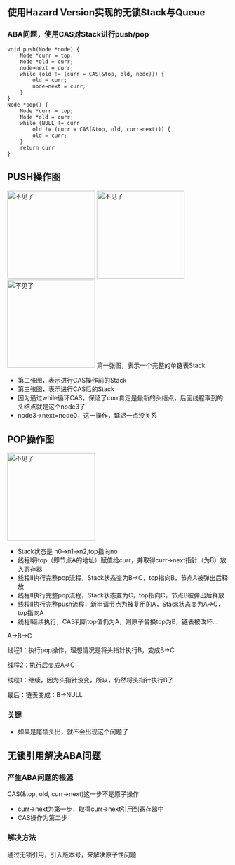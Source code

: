 ## 使用Hazard Version实现的无锁Stack与Queue ##

### ABA问题，使用CAS对Stack进行push/pop ###
    void push(Node *node) {
    	Node *curr = top;
    	Node *old = curr;
    	node→next = curr;
    	while (old != (curr = CAS(&top, old, node))) {
    		old = curr;
    		node→next = curr;		
    	}
    }
    Node *pop() {
    	Node *curr = top;
    	Node *old = curr;
    	while (NULL != curr
    		old != (curr = CAS(&top, old, curr→next))) {
    		old = curr;
    	}
    	return curr
    }
PUSH操作图
---
<img src="https://raw.githubusercontent.com/wangkang09/knowledge-summary/master/c/img/%E5%8D%95%E9%93%BE%E8%A1%A8%E6%8C%87%E9%92%88%E5%9B%BE%E7%A4%BA.png"  alt="不见了" width="200" height="200" />  
<img src="https://raw.githubusercontent.com/wangkang09/knowledge-summary/master/c/img/CAS_PUSH%E5%89%8D_%E5%8D%95%E9%93%BE%E8%A1%A8%E5%9B%BE%E7%A4%BA.png"  alt="不见了" width="200" height="200" />  
<img src="https://raw.githubusercontent.com/wangkang09/knowledge-summary/master/c/img/CAS_PUSH%E5%90%8E_%E5%8D%95%E9%93%BE%E8%A1%A8%E5%9B%BE%E7%A4%BA.png"  alt="不见了" width="200" height="200" /> 
第一张图，表示一个完整的单链表Stack

* 第二张图，表示进行CAS操作前的Stack
* 第三张图，表示进行CAS后的Stack
* 因为通过while循环CAS，保证了curr肯定是最新的头结点，后面线程取到的头结点就是这个node3了
* node3->next=node0，这一操作，延迟一点没关系

POP操作图
---
<img src="https://raw.githubusercontent.com/wangkang09/knowledge-summary/master/c/img/CAS_POP_%E5%8D%95%E9%93%BE%E8%A1%A8%E5%9B%BE%E7%A4%BA.png"  alt="不见了" width="200" height="200" />

*  Stack状态是 n0->n1->n2,top指向no
*  线程I将top（即节点A的地址）赋值给curr，并取得curr→next指针（为B）放入寄存器
*  线程II执行完整pop流程，Stack状态变为B→C，top指向B，节点A被弹出后释放
*  线程II执行完整pop流程，Stack状态变为C，top指向C，节点B被弹出后释放
*  线程II执行完整push流程，新申请节点为被复用的A，Stack状态变为A→C，top指向A
*  线程I继续执行，CAS判断top值仍为A，则原子替换top为B，链表被改坏…

A->B->C

线程1：执行pop操作，理想情况是将头指针执行B，变成B->C

线程2：执行后变成A->C

线程1：继续，因为头指针没变，所以，仍然将头指针执行B了

最后：链表变成：B->NULL



### 关键

* 如果是尾插头出，就不会出现这个问题了

## 无锁引用解决ABA问题

### 产生ABA问题的根源

CAS(&top, old, curr→next)这一步不是原子操作  

* curr->next为第一步，取得curr->next引用到寄存器中
* CAS操作为第二步

### 解决方法

通过无锁引用，引入版本号，来解决原子性问题


